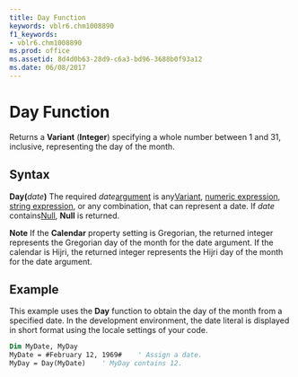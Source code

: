 ```yaml
---
title: Day Function
keywords: vblr6.chm1008890
f1_keywords:
- vblr6.chm1008890
ms.prod: office
ms.assetid: 8d4d0b63-28d9-c6a3-bd96-3688b0f93a12
ms.date: 06/08/2017
---
```



# Day Function



Returns a  **Variant** (**Integer**) specifying a whole number between 1 and 31, inclusive, representing the day of the month.

## Syntax

**Day(**_date_**)**
The required  _date_[argument](../../Glossary/vbe-glossary.md) is any[Variant](../../Glossary/vbe-glossary.md), [numeric expression](../../Glossary/vbe-glossary.md), [string expression](../../Glossary/vbe-glossary.md), or any combination, that can represent a date. If  _date_ contains[Null](../../Glossary/vbe-glossary.md),  **Null** is returned.

 **Note**  If the  **Calendar** property setting is Gregorian, the returned integer represents the Gregorian day of the month for the date argument. If the calendar is Hijri, the returned integer represents the Hijri day of the month for the date argument.


## Example

This example uses the  **Day** function to obtain the day of the month from a specified date. In the development environment, the date literal is displayed in short format using the locale settings of your code.


```vb
Dim MyDate, MyDay
MyDate = #February 12, 1969#    ' Assign a date.
MyDay = Day(MyDate)    ' MyDay contains 12.


```


